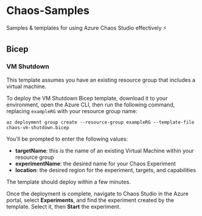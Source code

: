 # Chaos-Samples

Samples & templates for using Azure Chaos Studio effectively ⚡

## Bicep
### VM Shutdown
This template assumes you have an existing resource group that includes a virtual machine.

To deploy the VM Shutdown Bicep template, download it to your environment, open the Azure CLI, then run the following command, replacing `exampleRG` with your resource group name:
```
az deployment group create --resource-group exampleRG --template-file chaos-vm-shutdown.bicep
```

You'll be prompted to enter the following values:
* **targetName**: this is the name of an existing Virtual Machine within your resource group
* **experimentName**: the desired name for your Chaos Experiment
* **location**: the desired region for the experiment, targets, and capabilities

The template should deploy within a few minutes.

Once the deployment is complete, navigate to Chaos Studio in the Azure portal, select **Experiments**, and find the experiment created by the template. Select it, then **Start** the experiment.
